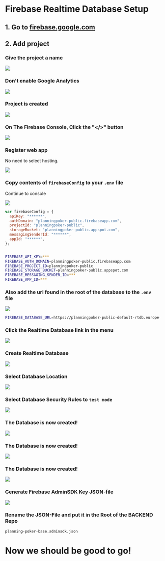 # Firebase Realtime Database Setup

## 1. Go to [firebase.google.com](https://firebase.google.com/)

## 2. Add project

### Give the project a name

![](docs/media/firebase_setup/name_project.png)

### Don't enable Google Analytics

![](docs/media/firebase_setup/analytics.png)

### Project is created

![](docs/media/firebase_setup/created.png)

### On The Firebase Console, Click the "</>" button

![](docs/media/firebase_setup/console.png)

### Register web app

No need to select hosting.

![](docs/media/firebase_setup/app.png)

### Copy contents of `firebaseConfig` to your `.env` file

Continue to console

![](docs/media/firebase_setup/app_config.jpg)

```javascript
var firebaseConfig = {
  apiKey: "******",
  authDomain: "planningpoker-public.firebaseapp.com",
  projectId: "planningpoker-public",
  storageBucket: "planningpoker-public.appspot.com",
  messagingSenderId: "******",
  appId: "******",
};
```

```bash

FIREBASE_API_KEY=***
FIREBASE_AUTH_DOMAIN=planningpoker-public.firebaseapp.com
FIREBASE_PROJECT_ID=planningpoker-public
FIREBASE_STORAGE_BUCKET=planningpoker-public.appspot.com
FIREBASE_MESSAGING_SENDER_ID=***
FIREBASE_APP_ID=***
```

### Also add the url found in the root of the database to the `.env` file

![](docs/media/firebase_setup/database_url.png)

```bash
FIREBASE_DATABASE_URL=https://planningpoker-public-default-rtdb.europe-west1.firebasedatabase.app/
```

### Click the Realtime Database link in the menu

![](docs/media/firebase_setup/realtime_database_menu_option.png)

### Create Realtime Database

![](docs/media/firebase_setup/create_realtime_database.png)

### Select Database Location

![](docs/media/firebase_setup/setup_database_step_1.png)

### Select Database Security Rules to `test mode`

![](docs/media/firebase_setup/setup_database_step_2.png)

### The Database is now created!

![](docs/media/firebase_setup/database_home.png)

### The Database is now created!

![](docs/media/firebase_setup/project_settings_menu_option.png)

### The Database is now created!

![](docs/media/firebase_setup/service_account_settings.png)

### Generate Firebase AdminSDK Key JSON-file

![](docs/media/firebase_setup/generate_key.png)

### Rename the JSON-File and put it in the Root of the BACKEND Repo

`planning-poker-base.adminsdk.json`

# Now we should be good to go!
